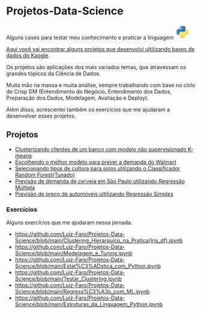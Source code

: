 # Projetos-Data-Science
Alguns cases para testar meu conhecimento e praticar a linguagem  </a> <a href="https://www.python.org" target="_blank" rel="noreferrer"> <img src="https://raw.githubusercontent.com/devicons/devicon/master/icons/python/python-original.svg" alt="python" width="40" height="40"/>  

Aqui você vai encontrar alguns projetos que desenvolvi ultilizando bases de dados do [Kaggle](https://www.kaggle.com/). 

Os projetos são aplicações dos mais variados temas, que atravessam os grandes tópicos da Ciência de Dados. 

Muita mão na massa e muita análise, sempre trabalhando com base no ciclo do Crisp DM (Entendimento do Negócio, Entendimento dos Dados, Preparação dos Dados, Modelagem, Avaliação e Deploy). 

Além disso, acrescentei também os exercícios que me ajudaram a desenvolver esses projetos.    

## Projetos

* [Clusterizando clientes de um banco com modelo não supervisionado K-means](https://github.com/Luiz-Faro/Projetos-Data-Science/blob/main/Clusterizando_Clientes_de_Cr%C3%A9dito_com_K_means.ipynb)
* [Escolhendo o melhor modelo para prever a demanda do Walmart](https://github.com/Luiz-Faro/Projetos-Data-Science/blob/main/Previsao_de_Vendas_Wallmart(Weakly_Sales).ipynb)
* [Selecionando tipos de cultura para solos utilizando o Classificador Random Forest(Tunado)](https://github.com/Luiz-Faro/Projetos-Data-Science/blob/main/Selecionando_Culturas_Para_Solo(Random_Forest).ipynb)
* [Previsão de demanda de cerveja em São Paulo utilizando Regressão Múltipla](https://github.com/Luiz-Faro/Projetos-Data-Science/blob/main/Forecast_Consumo_de_Cerveja.ipynb)
* [Previsão de preço de automóveis ultilizando Regressão Simples](https://github.com/Luiz-Faro/Projetos-Data-Science/blob/main/Regress%C3%A3o_Linear_Categorica(Price_Car).ipynb)

### Exercícios

Alguns exercícios que me ajudaram nessa jornada.

* https://github.com/Luiz-Faro/Projetos-Data-Science/blob/main/Clustering_Hierarquico_na_Pratica(Iris_df).ipynb
* https://github.com/Luiz-Faro/Projetos-Data-Science/blob/main/Modelagem_e_Tuning.ipynb
* https://github.com/Luiz-Faro/Projetos-Data-Science/blob/main/Estat%C3%ADstica_com_Python.ipynb
* https://github.com/Luiz-Faro/Projetos-Data-Science/blob/main/Testar_Clustering.ipynb
* https://github.com/Luiz-Faro/Projetos-Data-Science/blob/main/Regress%C3%A3o_com_ML.ipynb
* https://github.com/Luiz-Faro/Projetos-Data-Science/blob/main/Estruturas_da_Linguagem_Python.ipynb


